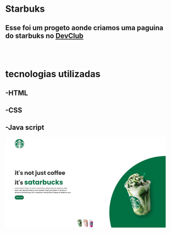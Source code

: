 <h1> Starbuks </h1>
<h2>Esse foi um progeto aonde criamos uma paguina do starbuks no <a href="https://rodolfomori.com.br/devclub">DevClub</a></h2>
<br> 
<br>
<h1>tecnologias utilizadas</h1>
<h2>-HTML</h2>
<h2>-CSS</h2>
<h2>-Java script</h2>
<img src="https://github.com/lufaxlufa/starbuks/blob/main/img/Captura%20de%20Tela%20(9).png?raw=true">

